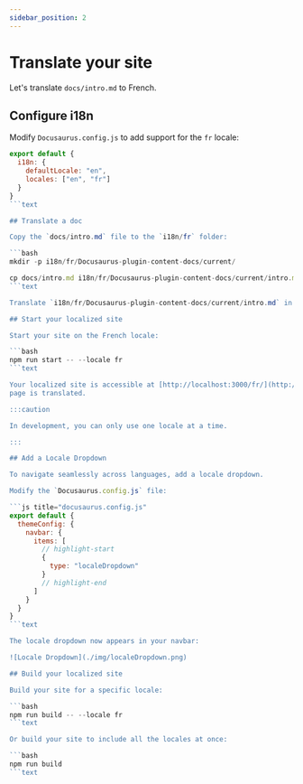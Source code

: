 ```yaml
---
sidebar_position: 2
---
```


# Translate your site

Let's translate `docs/intro.md` to French.

## Configure i18n

Modify `Docusaurus.config.js` to add support for the `fr` locale:

```js title="docusaurus.config.js"
export default {
  i18n: {
    defaultLocale: "en",
    locales: ["en", "fr"]
  }
}
```text

## Translate a doc

Copy the `docs/intro.md` file to the `i18n/fr` folder:

```bash
mkdir -p i18n/fr/Docusaurus-plugin-content-docs/current/

cp docs/intro.md i18n/fr/Docusaurus-plugin-content-docs/current/intro.md
```text

Translate `i18n/fr/Docusaurus-plugin-content-docs/current/intro.md` in French.

## Start your localized site

Start your site on the French locale:

```bash
npm run start -- --locale fr
```text

Your localized site is accessible at [http://localhost:3000/fr/](http://localhost:3000/fr/) and the `Getting Started`
page is translated.

:::caution

In development, you can only use one locale at a time.

:::

## Add a Locale Dropdown

To navigate seamlessly across languages, add a locale dropdown.

Modify the `Docusaurus.config.js` file:

```js title="docusaurus.config.js"
export default {
  themeConfig: {
    navbar: {
      items: [
        // highlight-start
        {
          type: "localeDropdown"
        }
        // highlight-end
      ]
    }
  }
}
```text

The locale dropdown now appears in your navbar:

![Locale Dropdown](./img/localeDropdown.png)

## Build your localized site

Build your site for a specific locale:

```bash
npm run build -- --locale fr
```text

Or build your site to include all the locales at once:

```bash
npm run build
```text
